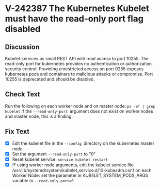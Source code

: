 # V-242387 The Kubernetes Kubelet must have the read-only port flag disabled
## Discussion
Kubelet services as small REST API with read access to port 10255. The read-only port for kubernetes provides no authentication or authorization security control. Providing unrestricted access on port 0255 exposes kubernetes pods and containers to malicious attacks or compromise. Port 10255 is deprecated and should be disabled.
## Check Text
Run the following on each worker node and on master node:
``` ps -ef | grep kubelet ```
If the ```--read-only-port ```argument does not exist on worker nodes and master node, this is a finding.
## Fix Text
- [x] Edit the kubelet file in the ```--config ```directory on the kubernetes master node. 
- [x] Set the argument ```--read-only-port``` to "0"
- [x] Reset kubelet service: ```service kubelet restart```
- [x] IF using worker node arguments, edit the kubelet service file /usr/lib/systemd/system/kubelet_service.d/10-kubeadm.conf on each Worker Node: set the parameter in KUBELET_SYSTEM_PODS_ARGS variable to ```--read-only-port=0```

